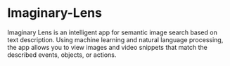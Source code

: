 # Imaginary-Lens
Imaginary Lens is an intelligent app for semantic image search based on text description. Using machine learning and natural language processing, the app allows you to view images and video snippets that match the described events, objects, or actions.
